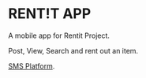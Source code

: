 RENT!T APP
=======================
A mobile app for Rentit Project.

Post, View, Search and rent out an item.

[SMS Platform](https://github.com/denzelwamburu/rentsms).
